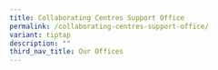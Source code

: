 ```yaml
---
title: Collaborating Centres Support Office
permalink: /collaborating-centres-support-office/
variant: tiptap
description: ""
third_nav_title: Our Offices
---
```


